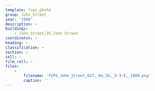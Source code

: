 ```yaml
---
template: fsps_photo
group: John_Street
year: '1980'
description: ~
buildings:
    - John_Street/35_John_Street
coordinates: ~
heading: ~
classification: ~
section: ~
cell: ~
film_roll: ~
files:
    -
        filename: 'FSPS_John_Street_027,_No_35,_5-3-E,_1980.png'
        caption: ''
---
```

